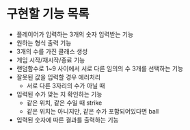 # 구현할 기능 목록

- 플레이어가 입력하는 3개의 숫자 입력받는 기능
- 원하는 형식 출력 기능
- 3개의 수를 가진 클래스 생성
- 게임 시작/재시작/종료 기능
- 랜덤함수로 1~9 사이에서 서로 다른 임의의 수 3개를 선택하는 기능
- 잘못된 값을 입력할 경우 에러처리
  - 서로 다른 3자리의 수가 아닐 때
- 입력된 수가 맞는 지 확인하는 기능
  - 같은 위치, 같은 수일 때 strike
  - 같은 위치는 아니지만, 같은 수가 포함되어있다면 ball
- 입력된 숫자에 따른 결과를 출력하는 기능